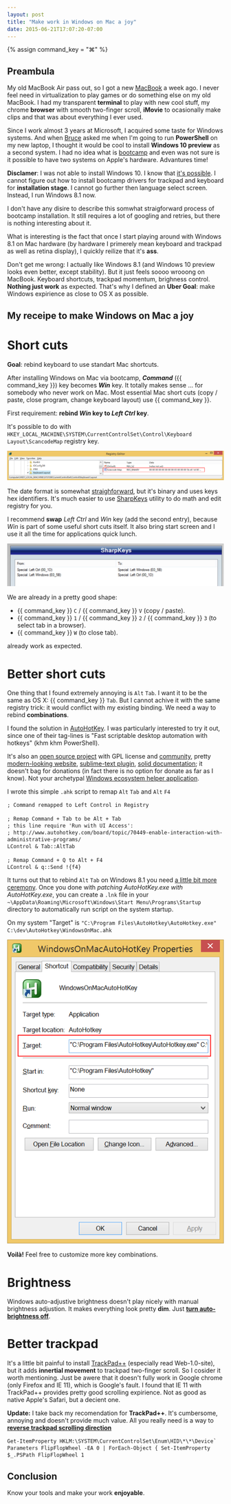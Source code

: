 ```yaml
---
layout: post
title: "Make work in Windows on Mac a joy"
date: 2015-06-21T17:07:20-07:00
---
```


{% assign command_key = "&#8984;" %}

Preambula
----------------------

My old MacBook Air pass out, so I got a new [MacBook](https://www.apple.com/macbook/) a week ago.
I never feel need in virtualization to play games or do something else on my old MacBook.
I had my transparent **terminal** to play with new cool stuff, my chrome **browser** with smooth two-finger scroll, 
**iMovie** to ocasionally make clips and that was about everything I ever used.

Since I work almost 3 years at Microsoft, I acquired some taste for Windows systems.
And when [Bruce](https://twitter.com/BrucePayette) asked me when I'm going to run **PowerShell** on my new laptop, 
I thought it would be cool to install **Windows 10 preview** as a second system.
I had no idea what is [bootcamp](http://www.apple.com/support/bootcamp/) and even was not sure is it possible to have two systems on Apple's hardware.
Advantures time!

**Disclamer**: I was not able to install Windows 10. 
I know that [it's possible](http://www.pcworld.com/article/2824227/how-to-install-the-windows-10-technical-preview-on-a-mac.html).
I cannot figure out how to install bootcamp drivers for trackpad and keyboard for **installation stage**.
I cannot go further then language select screen. Instead, I run Windows 8.1 now.

I don't have any disire to describe this somwhat straigforward process of bootcamp installation.
It still requires a lot of googling and retries, but there is nothing interesting about it.

What is interesting is the fact that once I start playing around with Windows 8.1 on Mac hardware 
(by hardware I primerely mean keyboard and trackpad as well as retina display),
I quickly reilize that it's **ass**.

Don't get me wrong: I actually like Windows 8.1 (and Windows 10 preview looks even better, except stability).
But it just feels soooo wrooong on MacBook. 
Keyboard shortcuts, trackpad momentum, brighness control. 
**Nothing just work** as expected. 
That's why I defined an **Uber Goal**: make Windows expirience as close to OS X as possible.

My receipe to make Windows on Mac a joy
----------------------

Short cuts
===============

**Goal**: rebind keyboard to use standart Mac shortcuts.

After installing Windows on Mac via bootcamp, _**Command**_ ({{ command_key }}) key becomes _**Win**_ key.
It totally makes sense ... for somebody who never work on Mac.
Most essential Mac short cuts (copy / paste, close program, change keyboard layout) use {{ command_key }}.

First requirement: **rebind _Win_ key to _Left Ctrl_ key**.

It's possible to do with `HKEY_LOCAL_MACHINE\SYSTEM\CurrentControlSet\Control\Keyboard Layout\ScancodeMap` registry key. 

![Registry entry for ScancodeMap](/images/WindowsOnMac/RegistryScancodeMap.png)

The date format is somewhat [straighforward](http://www.howtogeek.com/howto/windows-vista/disable-caps-lock-key-in-windows-vista/), 
but it's binary and uses keys hex identifiers. 
It's much easier to use [SharpKeys](https://sharpkeys.codeplex.com/) utility to do math and edit registry for you.

I recommend **swap** _Left Ctrl_ and _Win_ key (add the second entry), because _Win_ is part of some useful short cuts itself.
It also bring start screen and I use it all the time for applications quick lunch. 

![SharpKeys binding](/images/WindowsOnMac/SharpKeysBinding.png)

We are already in a pretty good shape: 

-   {{ command_key }} `C` / {{ command_key }} `V` (copy / paste).
-   {{ command_key }} `1` / {{ command_key }} `2` / {{ command_key }} `3` (to select tab in a browser).
-   {{ command_key }} `W` (to close tab).

already work as expected.    

Better short cuts
===============

One thing that I found extremely annoying is `Alt` `Tab`.
I want it to be the same as OS X: {{ command_key }} `Tab`.
But I cannot achive it with the same registry trick: it would conflict with my existing binding.
We need a way to rebind **combinations**.

I found the solution in [AutoHotKey](http://www.autohotkey.com/).
I was particularly interested to try it out, since one of their tag-lines is "Fast scriptable desktop automation with hotkeys" (khm khm PowerShell).

It's also an [open source project](https://github.com/AutoHotkey/AutoHotkey) with GPL license and [community](https://github.com/ahkscript),
pretty [modern-looking website](http://www.autohotkey.com/),
[sublime-text plugin](https://github.com/ahkscript/SublimeAutoHotkey),
[solid documentation](http://ahkscript.org/docs/Hotkeys.htm);
it doesn't bag for donations (in fact there is no option for donate as far as I know).
Not your archetypal [Windows ecosystem helper application](http://trackpad.powerplan7.com/).

I wrote this simple `.ahk` script to remap `Alt` `Tab` and `Alt` `F4`

	; Command remapped to Left Control in Registry
	 
	; Remap Command + Tab to be Alt + Tab
	; this line require 'Run with UI Access': 
	; http://www.autohotkey.com/board/topic/70449-enable-interaction-with-administrative-programs/
	LControl & Tab::AltTab 
	 
	; Remap Command + Q to Alt + F4
	LControl & q::Send !{f4}

It turns out that to rebind `Alt` `Tab` on Windows 8.1 you need [a little bit more ceremony](http://www.autohotkey.com/board/topic/70449-enable-interaction-with-administrative-programs/).
Once you done with _patching AutoHotKey.exe with AutoHotKey.exe_, 
you can create a `.lnk` file in your `~\AppData\Roaming\Microsoft\Windows\Start Menu\Programs\Startup` directory to automatically run script on the system startup.

On my system "Target" is `"C:\Program Files\AutoHotkey\AutoHotkey.exe" C:\dev\AutoHotkey\WindowsOnMac.ahk`

![AutoHotkey lnk property](/images/WindowsOnMac/AutoHotKeyLnk.png)

**Voilà!** Feel free to customize more key combinations. 

Brightness
===============

Windows auto-adjustive brightness doesn't play nicely with manual brightness adjustion.
It makes everything look pretty **dim**.
Just **[turn auto-brightness off](https://discussions.apple.com/thread/4073073?tstart=0)**.

Better trackpad
===============

It's a little bit painful to install [TrackPad++](http://trackpad.powerplan7.com/) (especially read Web-1.0-site), 
but it adds **innertial movement** to trackpad two-finger scroll. 
So I cosider it worth mentioning.
Just be awere that it doesn't fully work in Google chrome (only Firefox and IE 11), which is Google's fault.
I found that IE 11 with TrackPad++ provides pretty good scrolling expirience. Not as good as native Apple's Safari, but a decient one.

**Update:**
I take back my recomendation for **TrackPad++**.
It's cumbersome, annoying and doesn't provide much value.
All you really need is a way to [**reverse trackpad scrolling direction**](http://superuser.com/questions/310681/inverting-direction-of-mouse-scroll-wheel)

    Get-ItemProperty HKLM:\SYSTEM\CurrentControlSet\Enum\HID\*\*\Device` Parameters FlipFlopWheel -EA 0 | ForEach-Object { Set-ItemProperty $_.PSPath FlipFlopWheel 1 

Conclusion
---------------------

Know your tools and make your work **enjoyable**.


